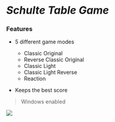 # _Schulte Table Game_

### Features

- 5 different game modes
  - Classic Original
  - Reverse Classic Original
  - Classic Light
  - Classic Light Reverse
  - Reaction

- Keeps the best score

> Windows enabled

![](https://i.hizliresim.com/5xwezni.gif)

